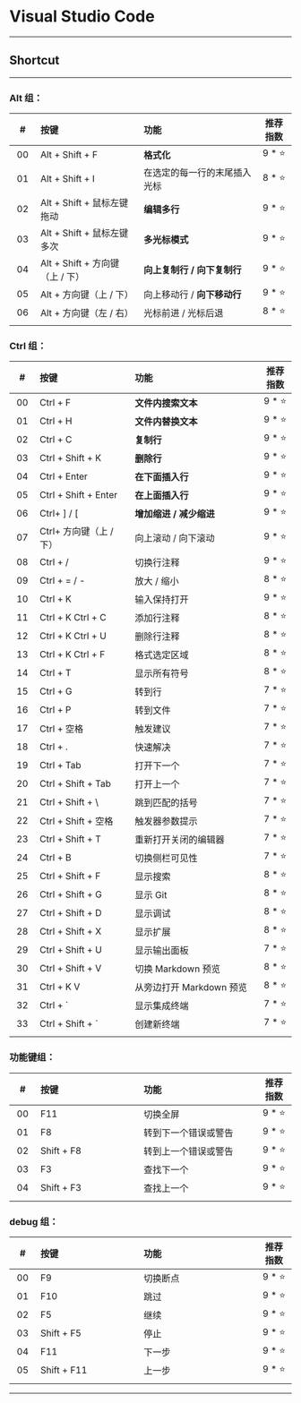 # Visual Studio Code

---

## Shortcut

---

### Alt 组：

| # | 按键 | 功能 | 推荐指数 |
|:---:|:---|:---|:---:|
| 00 | Alt + Shift + F | **格式化** | 9 * ⭐ |
| 01 | Alt + Shift + I  | 在选定的每一行的末尾插入光标 | 8 * ⭐ |
| 02 | Alt + Shift + 鼠标左键拖动 | **编辑多行** | 9 * ⭐ |
| 03 | Alt + Shift + 鼠标左键多次 | **多光标模式** | 9 * ⭐ |
| 04 | Alt + Shift + 方向键（上 / 下） | **向上复制行 / 向下复制行** | 9 * ⭐ |
| 05 | Alt + 方向键（上 / 下） | 向上移动行 / **向下移动行** | 9 * ⭐ |
| 06 | Alt + 方向键（左 / 右） | 光标前进 / 光标后退 | 8 * ⭐ |
|<img width=50px/>|<img width=400px/>|<img width=500px/>|<img width=100px/>|

### Ctrl 组：

| # | 按键 | 功能 | 推荐指数 |
|:---:|:---|:---|:---:|
| 00 | Ctrl + F | **文件内搜索文本** | 9 * ⭐ | 
| 01 | Ctrl + H | **文件内替换文本** | 9 * ⭐ | 
| 02 | Ctrl + C | **复制行** | 9 * ⭐ |
| 03 | Ctrl + Shift + K | **删除行** | 9 * ⭐ |
| 04 | Ctrl + Enter  | **在下面插入行** | 9 * ⭐ |
| 05 | Ctrl + Shift + Enter  | **在上面插入行** | 9 * ⭐ |
| 06 | Ctrl+ ] / [ | **增加缩进 / 减少缩进** | 9 * ⭐ |
| 07 | Ctrl+ 方向键（上 / 下） | 向上滚动 / 向下滚动 | 9 * ⭐ |
| 08 | Ctrl + / | 切换行注释 | 9 * ⭐ |
| 09 | Ctrl + = / - | 放大 / 缩小 | 8 * ⭐ |
| 10 | Ctrl + K | 输入保持打开 | 9 * ⭐ |
| 11 | Ctrl + K Ctrl + C | 添加行注释 | 8 * ⭐ |
| 12 | Ctrl + K Ctrl + U | 删除行注释 | 8 * ⭐ |
| 13 | Ctrl + K Ctrl + F | 格式选定区域 | 8 * ⭐ |
| 14 | Ctrl + T | 显示所有符号 | 8 * ⭐ |
| 15 | Ctrl + G | 转到行 | 7 * ⭐ |
| 16 | Ctrl + P | 转到文件 | 7 * ⭐ |
| 17 | Ctrl + 空格 | 触发建议 | 7 * ⭐ |
| 18 | Ctrl + . | 快速解决 | 7 * ⭐ |
| 19 | Ctrl + Tab | 打开下一个 | 7 * ⭐ |
| 20 | Ctrl + Shift + Tab | 打开上一个 | 7 * ⭐ |
| 21 | Ctrl + Shift + \ | 跳到匹配的括号 | 7 * ⭐ |
| 22 | Ctrl + Shift + 空格 | 触发器参数提示 | 7 * ⭐ |
| 23 | Ctrl + Shift + T | 重新打开关闭的编辑器 | 7 * ⭐ |
| 24 | Ctrl + B | 切换侧栏可见性 | 7 * ⭐ |
| 25 | Ctrl + Shift + F | 显示搜索 | 8 * ⭐ |
| 26 | Ctrl + Shift + G | 显示 Git | 8 * ⭐ |
| 27 | Ctrl + Shift + D | 显示调试 | 8 * ⭐ |
| 28 | Ctrl + Shift + X | 显示扩展 | 8 * ⭐ |
| 29 | Ctrl + Shift + U | 显示输出面板 | 7 * ⭐ |
| 30 | Ctrl + Shift + V | 切换 Markdown 预览 | 8 * ⭐ |
| 31 | Ctrl + K V | 从旁边打开 Markdown 预览 | 8 * ⭐ |
| 32 | Ctrl + ` |  显示集成终端 | 7 * ⭐ |
| 33 | Ctrl + Shift + ` | 创建新终端 | 7 * ⭐ |
|<img width=50px/>|<img width=400px/>|<img width=500px/>|<img width=100px/>|

### 功能键组：

| # | 按键 | 功能 | 推荐指数 |
|:---:|:---|:---|:---:|
| 00 | F11 | 切换全屏 | 9 * ⭐ |
| 01 | F8 | 转到下一个错误或警告 | 9 * ⭐ |
| 02 | Shift + F8 | 转到上一个错误或警告  | 9 * ⭐ |
| 03 | F3 | 查找下一个 | 9 * ⭐ |
| 04 | Shift + F3 | 查找上一个  | 9 * ⭐ |
|<img width=50px/>|<img width=400px/>|<img width=500px/>|<img width=100px/>|

### debug 组：

| # | 按键 | 功能 | 推荐指数 |
|:---:|:---|:---|:---:|
| 00 | F9 | 切换断点 | 9 * ⭐ |
| 01 | F10 | 跳过 | 9 * ⭐ |
| 02 | F5 | 继续 | 9 * ⭐ |
| 03 | Shift + F5 | 停止 | 9 * ⭐ |
| 04 | F11 | 下一步 | 9 * ⭐ |
| 05 | Shift + F11 | 上一步 | 9 * ⭐ |
|<img width=50px/>|<img width=400px/>|<img width=500px/>|<img width=100px/>|

---





